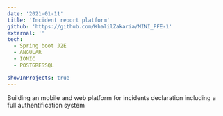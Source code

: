 ```yaml
---
date: '2021-01-11'
title: 'Incident report platform'
github: 'https://github.com/KhalilZakaria/MINI_PFE-1'
external: ''
tech:
  - Spring boot J2E
  - ANGULAR
  - IONIC
  - POSTGRESSQL

showInProjects: true
---
```


Building an mobile and web platform for incidents declaration including a full authentification system
